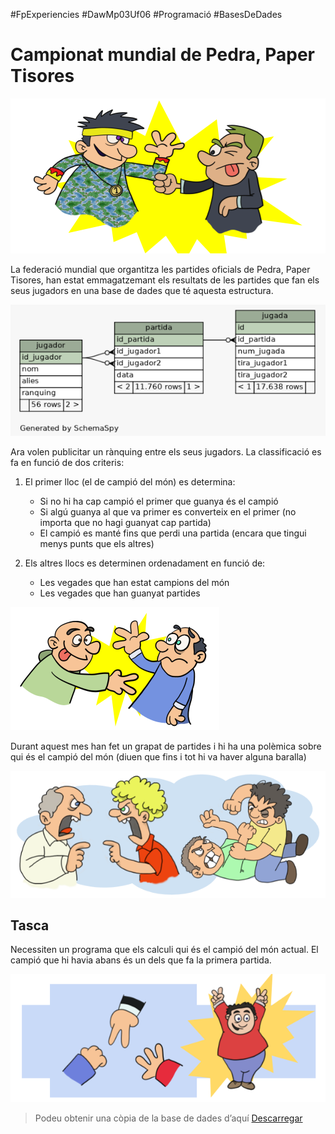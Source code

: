 #FpExperiencies #DawMp03Uf06 #Programació #BasesDeDades

# Campionat mundial de Pedra, Paper Tisores

![Pedra, paper, tisores](README/pedra1.png)

La federació mundial que organtitza les partides oficials de Pedra, Paper Tisores, han estat emmagatzemant els resultats de les partides que fan els seus jugadors en una base de dades que té aquesta estructura.

![Database](README/pedra2.png)

Ara volen publicitar un rànquing entre els seus jugadors. La classificació es fa en funció de dos criteris:

1.  El primer lloc (el de campió del món) es determina:

    * Si no hi ha cap campió el primer que guanya és el campió
    * Si algú guanya al que va primer es converteix en el primer (no importa que no hagi guanyat cap partida)
    * El campió es manté fins que perdi una partida (encara que tingui menys punts que els altres)

2.  Els altres llocs es determinen ordenadament en funció de:
    * Les vegades que han estat campions del món
    * Les vegades que han guanyat partides

![Joc](README/pedra3.png)

Durant aquest mes han fet un grapat de partides i hi ha una polèmica sobre qui és el campió del món (diuen que fins i tot hi va haver alguna baralla)

![Aquest mes](README/pedra4.png)

## Tasca

Necessiten un programa que els calculi qui és el campió del món actual. El campió que hi havia abans és un dels que fa la primera partida.

![Campió](README/pedra5.png)

> Podeu obtenir una còpia de la base de dades d’aquí [Descarregar](https://drive.google.com/file/d/1Q2jZg48FqWRd69zlFKx58R78yTvy6Tv8/view?usp=sharing)
